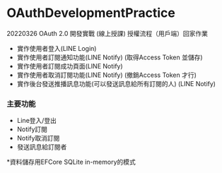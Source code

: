 # OAuthDevelopmentPractice
20220326 OAuth 2.0 開發實戰 (線上授課) 授權流程（用戶端）回家作業
- 實作使用者登入(LINE Login)
- 實作使用者訂閱通知功能(LINE Notify) (取得Access Token 並儲存)
- 實作使用者訂閱成功頁面(LINE Notify)
- 實作使用者取消訂閱功能(LINE Notify) (撤銷Access Token 才行)
- 實作後台發送推播訊息功能(可以發送訊息給所有訂閱的人) (LINE Notify)

### 主要功能
- Line登入/登出
- Notify訂閱
- Notify取消訂閱
- 發送訊息給訂閱者

*資料儲存用EFCore SQLite in-memory的模式
